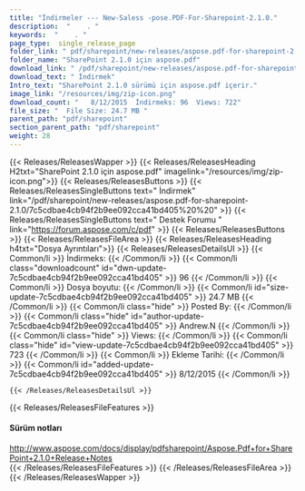 ```yaml
---
title: "İndirmeler --- New-Saless -pose.PDF-For-Sharepoint-2.1.0." 
description:  "    . " 
keywords:  "    . " 
page_type:  single_release_page
folder_link: " pdf/sharepoint/new-releases/aspose.pdf-for-sharepoint-2.1.0/"
folder_name: "SharePoint 2.1.0 için aspose.pdf"
download_link: " /pdf/sharepoint/new-releases/aspose.pdf-for-sharepoint-2.1.0/7c5cdbae4cb94f2b9ee092cca41bd405"
download_text: " İndirmek"
Intro_text: "SharePoint 2.1.0 sürümü için aspose.pdf içerir."
image_link: "/resources/img/zip-icon.png"
download_count: "   8/12/2015  İndirmeks: 96  Views: 722"
file_size: "  File Size: 24.7 MB "
parent_path: "pdf/sharepoint"
section_parent_path: "pdf/sharepoint"
weight: 28
---
```


{{< Releases/ReleasesWapper >}}
  {{< Releases/ReleasesHeading H2txt="SharePoint 2.1.0 için aspose.pdf" imagelink="/resources/img/zip-icon.png">}}
  {{< Releases/ReleasesButtons >}}
    {{< Releases/ReleasesSingleButtons text=" İndirmek" link="/pdf/sharepoint/new-releases/aspose.pdf-for-sharepoint-2.1.0/7c5cdbae4cb94f2b9ee092cca41bd405%20%20" >}}
    {{< Releases/ReleasesSingleButtons text=" Destek Forumu " link="https://forum.aspose.com/c/pdf" >}}
  {{< Releases/ReleasesButtons >}}
  {{< Releases/ReleasesFileArea >}}
    {{< Releases/ReleasesHeading h4txt="Dosya Ayrıntıları">}}
    {{< Releases/ReleasesDetailsUl >}}
            {{< Common/li  >}} İndirmeks: {{< /Common/li >}} 
      {{< Common/li class="downloadcount" id="dwn-update-7c5cdbae4cb94f2b9ee092cca41bd405" >}} 96 {{< /Common/li >}} 
      {{< Common/li  >}} Dosya boyutu: {{< /Common/li >}} 
      {{< Common/li id="size-update-7c5cdbae4cb94f2b9ee092cca41bd405" >}} 24.7 MB {{< /Common/li >}} 
      {{< Common/li  class="hide" >}} Posted By: {{< /Common/li >}} 
      {{< Common/li class="hide" id="author-update-7c5cdbae4cb94f2b9ee092cca41bd405" >}} Andrew.N {{< /Common/li >}} 
      {{< Common/li class="hide"  >}} Views: {{< /Common/li >}} 
      {{< Common/li class="hide" id="view-update-7c5cdbae4cb94f2b9ee092cca41bd405" >}} 723 {{< /Common/li >}} 
      {{< Common/li  >}} Ekleme Tarihi: {{< /Common/li >}} 
      {{< Common/li id="added-update-7c5cdbae4cb94f2b9ee092cca41bd405" >}} 8/12/2015 {{< /Common/li >}} 

    {{< /Releases/ReleasesDetailsUl >}}

  {{< Releases/ReleasesFileFeatures >}}
      <h4>Sürüm notları</h4><div><a href="http://www.aspose.com/docs/display/pdfsharepoint/Aspose.Pdf+for+SharePoint+2.1.0+Release+Notes">http://www.aspose.com/docs/display/pdfsharepoint/Aspose.Pdf+for+SharePoint+2.1.0+Release+Notes</a></div>
  {{< /Releases/ReleasesFileFeatures >}}
 {{< /Releases/ReleasesFileArea >}}
{{< /Releases/ReleasesWapper >}}


